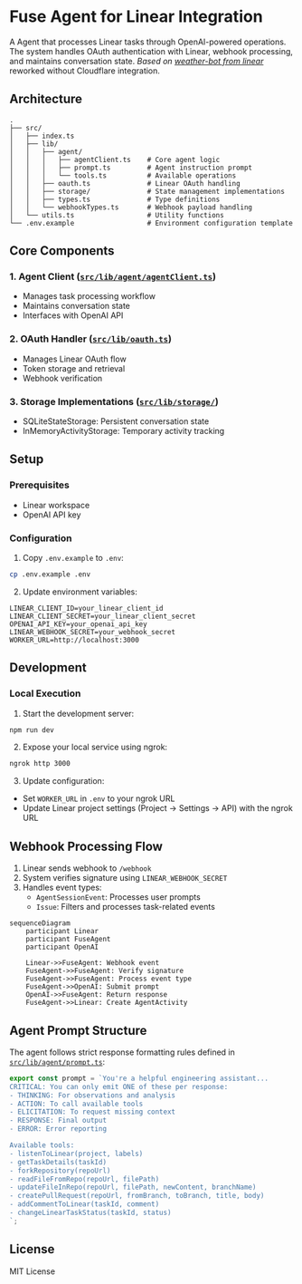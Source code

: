 # Fuse Agent for Linear Integration

A Agent that processes Linear tasks through OpenAI-powered operations. The system handles OAuth authentication with Linear, webhook processing, and maintains conversation state. *Based on [weather-bot from linear](https://github.com/linear/weather-bot)* reworked without Cloudflare integration.

## Architecture

```
.
├── src/
│   ├── index.ts                  
│   ├── lib/
│   │   ├── agent/
│   │   │   ├── agentClient.ts    # Core agent logic
│   │   │   ├── prompt.ts         # Agent instruction prompt
│   │   │   └── tools.ts          # Available operations
│   │   ├── oauth.ts              # Linear OAuth handling
│   │   ├── storage/              # State management implementations
│   │   ├── types.ts              # Type definitions
│   │   └── webhookTypes.ts       # Webhook payload handling
│   └── utils.ts                  # Utility functions
└── .env.example                  # Environment configuration template
```

## Core Components

### 1. Agent Client ([`src/lib/agent/agentClient.ts`](src/lib/agent/agentClient.ts))
- Manages task processing workflow
- Maintains conversation state
- Interfaces with OpenAI API

### 2. OAuth Handler ([`src/lib/oauth.ts`](src/lib/oauth.ts))
- Manages Linear OAuth flow
- Token storage and retrieval
- Webhook verification

### 3. Storage Implementations ([`src/lib/storage/`](src/lib/storage/))
- SQLiteStateStorage: Persistent conversation state
- InMemoryActivityStorage: Temporary activity tracking

## Setup

### Prerequisites
- Linear workspace
- OpenAI API key

### Configuration
1. Copy `.env.example` to `.env`:
```bash
cp .env.example .env
```

2. Update environment variables:
```env
LINEAR_CLIENT_ID=your_linear_client_id
LINEAR_CLIENT_SECRET=your_linear_client_secret
OPENAI_API_KEY=your_openai_api_key
LINEAR_WEBHOOK_SECRET=your_webhook_secret
WORKER_URL=http://localhost:3000
```

## Development

### Local Execution
1. Start the development server:
```bash
npm run dev
```

2. Expose your local service using ngrok:
```bash
ngrok http 3000
```

3. Update configuration:
- Set `WORKER_URL` in `.env` to your ngrok URL
- Update Linear project settings (Project → Settings → API) with the ngrok URL

## Webhook Processing Flow
1. Linear sends webhook to `/webhook`
2. System verifies signature using `LINEAR_WEBHOOK_SECRET`
3. Handles event types:
   - `AgentSessionEvent`: Processes user prompts
   - `Issue`: Filters and processes task-related events

```mermaid
sequenceDiagram
    participant Linear
    participant FuseAgent
    participant OpenAI
    
    Linear->>FuseAgent: Webhook event
    FuseAgent->>FuseAgent: Verify signature
    FuseAgent->>FuseAgent: Process event type
    FuseAgent->>OpenAI: Submit prompt
    OpenAI->>FuseAgent: Return response
    FuseAgent->>Linear: Create AgentActivity
```

## Agent Prompt Structure
The agent follows strict response formatting rules defined in [`src/lib/agent/prompt.ts`](src/lib/agent/prompt.ts):

```ts
export const prompt = `You're a helpful engineering assistant...
CRITICAL: You can only emit ONE of these per response:
- THINKING: For observations and analysis
- ACTION: To call available tools
- ELICITATION: To request missing context
- RESPONSE: Final output
- ERROR: Error reporting

Available tools:
- listenToLinear(project, labels)
- getTaskDetails(taskId)
- forkRepository(repoUrl)
- readFileFromRepo(repoUrl, filePath)
- updateFileInRepo(repoUrl, filePath, newContent, branchName)
- createPullRequest(repoUrl, fromBranch, toBranch, title, body)
- addCommentToLinear(taskId, comment)
- changeLinearTaskStatus(taskId, status)
`;
```

## License
MIT License
